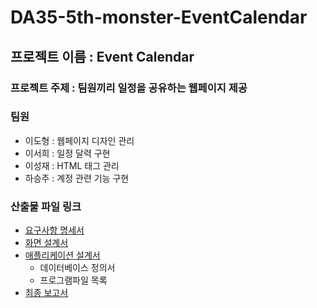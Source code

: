 # DA35-5th-monster-EventCalendar

## 프로젝트 이름 : Event Calendar

### 프로젝트 주제 : 팀원끼리 일정을 공유하는 웹페이지 제공

### 팀원
- 이도형 : 웹페이지 디자인 관리
- 이서희 : 일정 달력 구현
- 이성재 : HTML 태그 관리
- 하승주 : 계정 관련 기능 구현

### 산출물 파일 링크
- [요구사항 명세서](https://docs.google.com/spreadsheets/d/1zXtxGW4MO3127vkpVWoDl8uJcABpjqmMlxCwsBVzN8E/edit?gid=0#gid=0)
- [화면 설계서](https://github.com/Playdata-G-DA35/DA35-5th-monster-EventCalendar/blob/main/%EB%B3%B4%EA%B3%A0%EC%84%9C/EventCalendar_%ED%99%94%EB%A9%B4%EC%84%A4%EA%B3%84%EC%84%9C.pdf)
- [애플리케이션 설계서](https://github.com/Playdata-G-DA35/DA35-5th-monster-EventCalendar/blob/main/%EB%B3%B4%EA%B3%A0%EC%84%9C/%EC%95%A0%ED%94%8C%EB%A6%AC%EC%BC%80%EC%9D%B4%EC%85%98%EC%84%A4%EA%B3%84%EB%8F%84.md)
  - 데이터베이스 정의서
  - 프로그램파일 목록
- [최종 보고서]()
